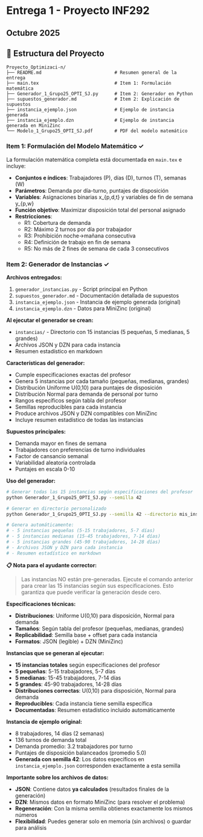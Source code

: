 # Entrega 1 - Proyecto INF292
## Octubre 2025

## 📁 Estructura del Proyecto

```
Proyecto_Optimizaci-n/
├── README.md                           # Resumen general de la entrega
├── main.tex                            # Item 1: Formulación matemática
├── Generador_1_Grupo25_OPTI_SJ.py      # Item 2: Generador en Python  
├── supuestos_generador.md              # Item 2: Explicación de supuestos
├── instancia_ejemplo.json              # Ejemplo de instancia generada
├── instancia_ejemplo.dzn               # Ejemplo de instancia generada en MiniZinc
└── Modelo_1_Grupo25_OPTI_SJ.pdf        # PDF del modelo matemático
```

### Item 1: Formulación del Modelo Matemático ✓

La formulación matemática completa está documentada en `main.tex` e incluye:

- **Conjuntos e índices**: Trabajadores (P), días (D), turnos (T), semanas (W)
- **Parámetros**: Demanda por día-turno, puntajes de disposición
- **Variables**: Asignaciones binarias x_{p,d,t} y variables de fin de semana y_{p,w}
- **Función objetivo**: Maximizar disposición total del personal asignado
- **Restricciones**: 
  - R1: Cobertura de demanda
  - R2: Máximo 2 turnos por día por trabajador
  - R3: Prohibición noche→mañana consecutiva
  - R4: Definición de trabajo en fin de semana
  - R5: No más de 2 fines de semana de cada 3 consecutivos

### Item 2: Generador de Instancias ✓

**Archivos entregados:**
1. `generador_instancias.py` - Script principal en Python
2. `supuestos_generador.md` - Documentación detallada de supuestos
3. `instancia_ejemplo.json` - Instancia de ejemplo generada (original)
4. `instancia_ejemplo.dzn` - Datos para MiniZinc (original)

**Al ejecutar el generador se crean:**
- `instancias/` - Directorio con 15 instancias (5 pequeñas, 5 medianas, 5 grandes)
- Archivos JSON y DZN para cada instancia
- Resumen estadístico en markdown

**Características del generador:**
- Cumple especificaciones exactas del profesor
- Genera 5 instancias por cada tamaño (pequeñas, medianas, grandes)
- Distribución Uniforme U(0,10) para puntajes de disposición
- Distribución Normal para demanda de personal por turno
- Rangos específicos según tabla del profesor
- Semillas reproducibles para cada instancia
- Produce archivos JSON y DZN compatibles con MiniZinc
- Incluye resumen estadístico de todas las instancias

**Supuestos principales:**
- Demanda mayor en fines de semana
- Trabajadores con preferencias de turno individuales
- Factor de cansancio semanal
- Variabilidad aleatoria controlada
- Puntajes en escala 0-10

**Uso del generador:**
```bash
# Generar todas las 15 instancias según especificaciones del profesor
python Generador_1_Grupo25_OPTI_SJ.py --semilla 42

# Generar en directorio personalizado
python Generador_1_Grupo25_OPTI_SJ.py --semilla 42 --directorio mis_instancias

# Genera automáticamente:
# - 5 instancias pequeñas (5-15 trabajadores, 5-7 días)
# - 5 instancias medianas (15-45 trabajadores, 7-14 días)  
# - 5 instancias grandes (45-90 trabajadores, 14-28 días)
# - Archivos JSON y DZN para cada instancia
# - Resumen estadístico en markdown
```

**📋 Nota para el ayudante corrector:**
> Las instancias NO están pre-generadas. Ejecute el comando anterior para crear las 15 instancias según sus especificaciones. Esto garantiza que puede verificar la generación desde cero.

**Especificaciones técnicas:**
- **Distribuciones**: Uniforme U(0,10) para disposición, Normal para demanda
- **Tamaños**: Según tabla del profesor (pequeñas, medianas, grandes)
- **Replicabilidad**: Semilla base + offset para cada instancia
- **Formatos**: JSON (legible) + DZN (MiniZinc)

**Instancias que se generan al ejecutar:**
- **15 instancias totales** según especificaciones del profesor
- **5 pequeñas**: 5-15 trabajadores, 5-7 días
- **5 medianas**: 15-45 trabajadores, 7-14 días  
- **5 grandes**: 45-90 trabajadores, 14-28 días
- **Distribuciones correctas**: U(0,10) para disposición, Normal para demanda
- **Reproducibles**: Cada instancia tiene semilla específica
- **Documentadas**: Resumen estadístico incluido automáticamente

**Instancia de ejemplo original:**
- 8 trabajadores, 14 días (2 semanas)
- 136 turnos de demanda total
- Demanda promedio: 3.2 trabajadores por turno
- Puntajes de disposición balanceados (promedio 5.0)
- **Generada con semilla 42**: Los datos específicos en `instancia_ejemplo.json` corresponden exactamente a esta semilla

**Importante sobre los archivos de datos:**
- **JSON**: Contiene datos **ya calculados** (resultados finales de la generación)
- **DZN**: Mismos datos en formato MiniZinc (para resolver el problema)
- **Regeneración**: Con la misma semilla obtienes exactamente los mismos números
- **Flexibilidad**: Puedes generar solo en memoria (sin archivos) o guardar para análisis


